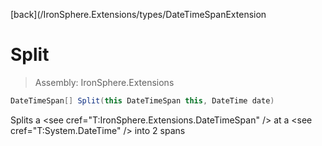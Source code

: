 ﻿

[back](/IronSphere.Extensions/types/DateTimeSpanExtension

# Split

> Assembly: IronSphere.Extensions

```csharp
DateTimeSpan[] Split(this DateTimeSpan this, DateTime date)
```

Splits a &lt;see cref=&quot;T:IronSphere.Extensions.DateTimeSpan&quot; /&gt; at a &lt;see cref=&quot;T:System.DateTime&quot; /&gt; into 2 spans

 